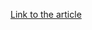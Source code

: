[Link to the article](https://www.trendmicro.com/en_us/research/23/b/new-apt34-malware-targets-the-middle-east.html)
